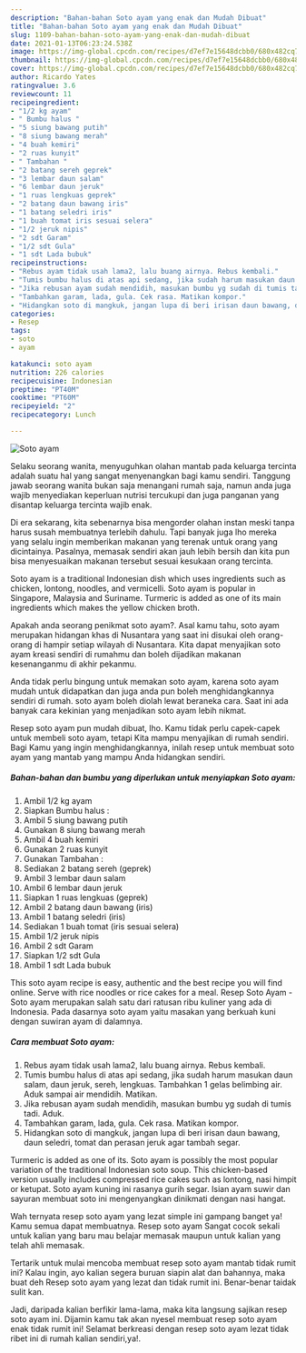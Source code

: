 ```yaml
---
description: "Bahan-bahan Soto ayam yang enak dan Mudah Dibuat"
title: "Bahan-bahan Soto ayam yang enak dan Mudah Dibuat"
slug: 1109-bahan-bahan-soto-ayam-yang-enak-dan-mudah-dibuat
date: 2021-01-13T06:23:24.538Z
image: https://img-global.cpcdn.com/recipes/d7ef7e15648dcbb0/680x482cq70/soto-ayam-foto-resep-utama.jpg
thumbnail: https://img-global.cpcdn.com/recipes/d7ef7e15648dcbb0/680x482cq70/soto-ayam-foto-resep-utama.jpg
cover: https://img-global.cpcdn.com/recipes/d7ef7e15648dcbb0/680x482cq70/soto-ayam-foto-resep-utama.jpg
author: Ricardo Yates
ratingvalue: 3.6
reviewcount: 11
recipeingredient:
- "1/2 kg ayam"
- " Bumbu halus "
- "5 siung bawang putih"
- "8 siung bawang merah"
- "4 buah kemiri"
- "2 ruas kunyit"
- " Tambahan "
- "2 batang sereh geprek"
- "3 lembar daun salam"
- "6 lembar daun jeruk"
- "1 ruas lengkuas geprek"
- "2 batang daun bawang iris"
- "1 batang seledri iris"
- "1 buah tomat iris sesuai selera"
- "1/2 jeruk nipis"
- "2 sdt Garam"
- "1/2 sdt Gula"
- "1 sdt Lada bubuk"
recipeinstructions:
- "Rebus ayam tidak usah lama2, lalu buang airnya. Rebus kembali."
- "Tumis bumbu halus di atas api sedang, jika sudah harum masukan daun salam, daun jeruk, sereh, lengkuas. Tambahkan 1 gelas belimbing air. Aduk sampai air mendidih. Matikan."
- "Jika rebusan ayam sudah mendidih, masukan bumbu yg sudah di tumis tadi. Aduk."
- "Tambahkan garam, lada, gula. Cek rasa. Matikan kompor."
- "Hidangkan soto di mangkuk, jangan lupa di beri irisan daun bawang, daun seledri, tomat dan perasan jeruk agar tambah segar."
categories:
- Resep
tags:
- soto
- ayam

katakunci: soto ayam 
nutrition: 226 calories
recipecuisine: Indonesian
preptime: "PT40M"
cooktime: "PT60M"
recipeyield: "2"
recipecategory: Lunch

---
```



![Soto ayam](https://img-global.cpcdn.com/recipes/d7ef7e15648dcbb0/680x482cq70/soto-ayam-foto-resep-utama.jpg)

Selaku seorang wanita, menyuguhkan olahan mantab pada keluarga tercinta adalah suatu hal yang sangat menyenangkan bagi kamu sendiri. Tanggung jawab seorang  wanita bukan saja menangani rumah saja, namun anda juga wajib menyediakan keperluan nutrisi tercukupi dan juga panganan yang disantap keluarga tercinta wajib enak.

Di era  sekarang, kita sebenarnya bisa mengorder olahan instan meski tanpa harus susah membuatnya terlebih dahulu. Tapi banyak juga lho mereka yang selalu ingin memberikan makanan yang terenak untuk orang yang dicintainya. Pasalnya, memasak sendiri akan jauh lebih bersih dan kita pun bisa menyesuaikan makanan tersebut sesuai kesukaan orang tercinta. 

Soto ayam is a traditional Indonesian dish which uses ingredients such as chicken, lontong, noodles, and vermicelli. Soto ayam is popular in Singapore, Malaysia and Suriname. Turmeric is added as one of its main ingredients which makes the yellow chicken broth.

Apakah anda seorang penikmat soto ayam?. Asal kamu tahu, soto ayam merupakan hidangan khas di Nusantara yang saat ini disukai oleh orang-orang di hampir setiap wilayah di Nusantara. Kita dapat menyajikan soto ayam kreasi sendiri di rumahmu dan boleh dijadikan makanan kesenanganmu di akhir pekanmu.

Anda tidak perlu bingung untuk memakan soto ayam, karena soto ayam mudah untuk didapatkan dan juga anda pun boleh menghidangkannya sendiri di rumah. soto ayam boleh diolah lewat beraneka cara. Saat ini ada banyak cara kekinian yang menjadikan soto ayam lebih nikmat.

Resep soto ayam pun mudah dibuat, lho. Kamu tidak perlu capek-capek untuk membeli soto ayam, tetapi Kita mampu menyajikan di rumah sendiri. Bagi Kamu yang ingin menghidangkannya, inilah resep untuk membuat soto ayam yang mantab yang mampu Anda hidangkan sendiri.

<!--inarticleads1-->

##### Bahan-bahan dan bumbu yang diperlukan untuk menyiapkan Soto ayam:

1. Ambil 1/2 kg ayam
1. Siapkan  Bumbu halus :
1. Ambil 5 siung bawang putih
1. Gunakan 8 siung bawang merah
1. Ambil 4 buah kemiri
1. Gunakan 2 ruas kunyit
1. Gunakan  Tambahan :
1. Sediakan 2 batang sereh (geprek)
1. Ambil 3 lembar daun salam
1. Ambil 6 lembar daun jeruk
1. Siapkan 1 ruas lengkuas (geprek)
1. Ambil 2 batang daun bawang (iris)
1. Ambil 1 batang seledri (iris)
1. Sediakan 1 buah tomat (iris sesuai selera)
1. Ambil 1/2 jeruk nipis
1. Ambil 2 sdt Garam
1. Siapkan 1/2 sdt Gula
1. Ambil 1 sdt Lada bubuk


This soto ayam recipe is easy, authentic and the best recipe you will find online. Serve with rice noodles or rice cakes for a meal. Resep Soto Ayam - Soto ayam merupakan salah satu dari ratusan ribu kuliner yang ada di Indonesia. Pada dasarnya soto ayam yaitu masakan yang berkuah kuni dengan suwiran ayam di dalamnya. 

<!--inarticleads2-->

##### Cara membuat Soto ayam:

1. Rebus ayam tidak usah lama2, lalu buang airnya. Rebus kembali.
1. Tumis bumbu halus di atas api sedang, jika sudah harum masukan daun salam, daun jeruk, sereh, lengkuas. Tambahkan 1 gelas belimbing air. Aduk sampai air mendidih. Matikan.
1. Jika rebusan ayam sudah mendidih, masukan bumbu yg sudah di tumis tadi. Aduk.
1. Tambahkan garam, lada, gula. Cek rasa. Matikan kompor.
1. Hidangkan soto di mangkuk, jangan lupa di beri irisan daun bawang, daun seledri, tomat dan perasan jeruk agar tambah segar.


Turmeric is added as one of its. Soto ayam is possibly the most popular variation of the traditional Indonesian soto soup. This chicken-based version usually includes compressed rice cakes such as lontong, nasi himpit or ketupat. Soto ayam kuning ini rasanya gurih segar. Isian ayam suwir dan sayuran membuat soto ini mengenyangkan dinikmati dengan nasi hangat. 

Wah ternyata resep soto ayam yang lezat simple ini gampang banget ya! Kamu semua dapat membuatnya. Resep soto ayam Sangat cocok sekali untuk kalian yang baru mau belajar memasak maupun untuk kalian yang telah ahli memasak.

Tertarik untuk mulai mencoba membuat resep soto ayam mantab tidak rumit ini? Kalau ingin, ayo kalian segera buruan siapin alat dan bahannya, maka buat deh Resep soto ayam yang lezat dan tidak rumit ini. Benar-benar taidak sulit kan. 

Jadi, daripada kalian berfikir lama-lama, maka kita langsung sajikan resep soto ayam ini. Dijamin kamu tak akan nyesel membuat resep soto ayam enak tidak rumit ini! Selamat berkreasi dengan resep soto ayam lezat tidak ribet ini di rumah kalian sendiri,ya!.

